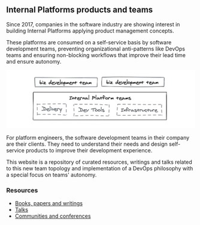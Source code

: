 ## Internal Platforms products and teams

Since 2017, companies in the software industry are showing interest in building Internal Platforms applying product management concepts.

These platforms are consumed on a self-service basis by software development teams, preventing organizational anti-patterns like DevOps teams and ensuring non-blocking workflows that improve their lead time and ensure autonomy.

![Internal Platform teams schema](/assets/img/schema.png)

For platform engineers, the software development teams in their company are their clients. They need to understand their needs and design self-service products to improve their development experience.

This website is a repository of curated resources, writings and talks related to this new team topology and implementation of a DevOps philosophy with a special focus on teams' autonomy.

### Resources

* [Books, papers and writings](/resources.md)
* [Talks](/resources.md#talks)
* [Communities and conferences](/resources.md#community)

